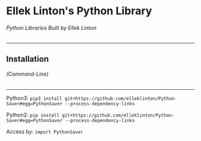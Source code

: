 # Ellek Linton's Python Library
###### Python Libraries Built by Ellek Linton
----------
## Installation
###### (Command-Line)
----------
Python3:
`pip3 install git+https://github.com/elleklinton/Python-Saver#egg=PythonSaver --process-dependency-links`

Python2:
`pip install git+https://github.com/elleklinton/Python-Saver#egg=PythonSaver --process-dependency-links`

Access by:
`import PythonSaver`

